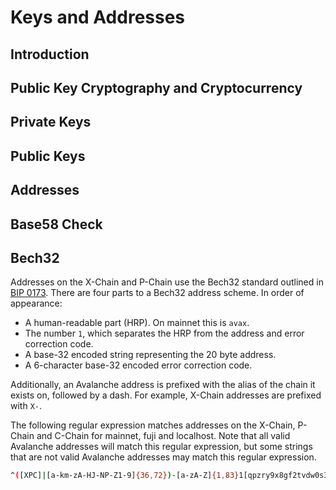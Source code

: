 # Keys and Addresses

## Introduction

## Public Key Cryptography and Cryptocurrency

## Private Keys

## Public Keys

## Addresses

## Base58 Check

## Bech32

Addresses on the X-Chain and P-Chain use the Bech32 standard outlined in [BIP 0173](https://github.com/bitcoin/bips/blob/master/bip-0173.mediawiki). There are four parts to a Bech32 address scheme. In order of appearance:

* A human-readable part (HRP). On mainnet this is `avax`.
* The number `1`, which separates the HRP from the address and error correction code.
* A base-32 encoded string representing the 20 byte address.
* A 6-character base-32 encoded error correction code.

Additionally, an Avalanche address is prefixed with the alias of the chain it exists on, followed by a dash. For example, X-Chain addresses are prefixed with `X-`.

The following regular expression matches addresses on the X-Chain, P-Chain and C-Chain for mainnet, fuji and localhost. Note that all valid Avalanche addresses will match this regular expression, but some strings that are not valid Avalanche addresses may match this regular expression.

```zsh
^([XPC]|[a-km-zA-HJ-NP-Z1-9]{36,72})-[a-zA-Z]{1,83}1[qpzry9x8gf2tvdw0s3jn54khce6mua7l]{38}$
```
